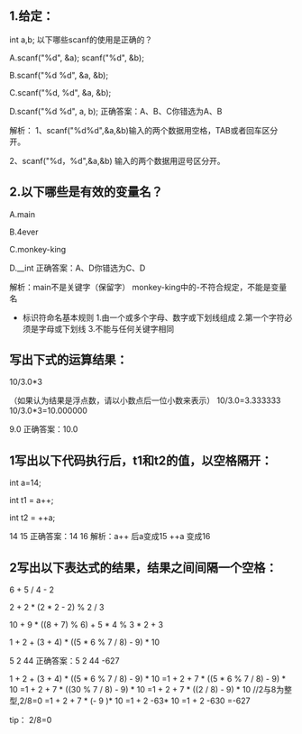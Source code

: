## 1.给定：
int a,b; 
以下哪些scanf的使用是正确的？

A.scanf("%d", &a);
scanf("%d", &b);

B.scanf("%d %d", &a, &b);

C.scanf("%d, %d", &a, &b);

D.scanf("%d %d", a, b);
正确答案：A、B、C你错选为A、B

解析：
1、scanf("%d%d",&a,&b)输入的两个数据用空格，TAB或者回车区分开。

2、scanf("%d，%d",&a,&b) 输入的两个数据用逗号区分开。

## 2.以下哪些是有效的变量名？

A.main

B.4ever

C.monkey-king

D.__int
正确答案：A、D你错选为C、D

解析：main不是关键字（保留字）  monkey-king中的-不符合规定，不能是变量名
- 标识符命名基本规则
1.由一个或多个字母、数字或下划线组成
2.第一个字符必须是字母或下划线
3.不能与任何关键字相同


## 写出下式的运算结果：

10/3.0*3

（如果认为结果是浮点数，请以小数点后一位小数来表示）
10/3.0=3.333333
10/3.0*3=10.000000

9.0
正确答案：10.0

## 1写出以下代码执行后，t1和t2的值，以空格隔开：

int a=14;

int t1 = a++;

int t2 = ++a;

14 15
正确答案：14 16
解析：a++ 后a变成15  ++a 变成16
## 2写出以下表达式的结果，结果之间间隔一个空格：

6 + 5 / 4 - 2

2 + 2 * (2 * 2 - 2) % 2 / 3

10 + 9 * ((8 + 7) % 6) + 5 * 4 % 3 * 2 + 3 

1 + 2 + (3 + 4) * ((5 * 6 % 7 / 8) - 9) * 10

5 2 44
正确答案：5 2 44 -627

1 + 2 + (3 + 4) * ((5 * 6 % 7 / 8) - 9) * 10
=1 + 2 + 7 * ((5 * 6 % 7 / 8) - 9) * 10
=1 + 2 + 7 * ((30 % 7 / 8) - 9) * 10
=1 + 2 + 7 * ((2 / 8) - 9) * 10 //2与8为整型,2/8=0
=1 + 2 + 7 * (- 9 )* 10
=1 + 2 -63* 10
=1 + 2 -630
=-627

tip： 2/8=0
